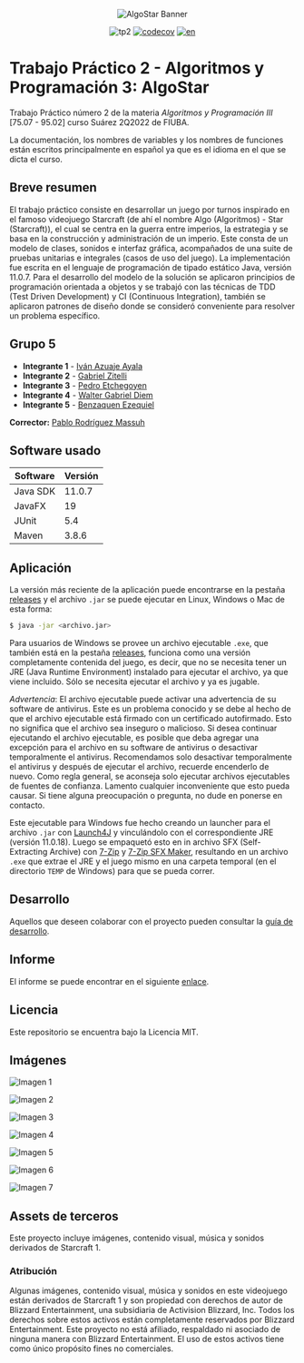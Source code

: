 <p align="center">
    <img src="./docs/img/AlgoStar_banner_space_bg.png" alt="AlgoStar Banner">
</p>

<div align="center">

![tp2](https://github.com/walgab/AlgoStar/actions/workflows/build.yml/badge.svg) [![codecov](https://codecov.io/gh/walgab/AlgoStar/branch/master/graph/badge.svg)](https://codecov.io/gh/walgab/AlgoStar) [![en](https://img.shields.io/badge/read_in-english_%F0%9F%87%AC%F0%9F%87%A7-darkblue?style=flat)](https://github.com/walgab/AlgoStar#readme)

</div>

# Trabajo Práctico 2 - Algoritmos y Programación 3: **AlgoStar**

Trabajo Práctico número 2 de la materia _Algoritmos y Programación III_ [75.07 - 95.02] curso Suárez 2Q2022 de FIUBA.

La documentación, los nombres de variables y los nombres de funciones están escritos principalmente en español ya que es el idioma en el que se dicta el curso.

## Breve resumen

El trabajo práctico consiste en desarrollar un juego por turnos inspirado en el famoso videojuego Starcraft (de ahí el nombre Algo (Algoritmos) - Star (Starcraft)), el cual se centra en la guerra entre imperios, la estrategia y se basa en la construcción y administración de un imperio. Este consta de un modelo de clases, sonidos e interfaz gráfica, acompañados de una suite de pruebas unitarias e integrales (casos de uso del juego). La implementación fue escrita en el lenguaje de programación de tipado estático Java, versión 11.0.7. Para el desarrollo del modelo de la solución se aplicaron principios de programación orientada a objetos y se trabajó con las técnicas de TDD (Test Driven Development) y CI (Continuous Integration), también se aplicaron patrones de diseño donde se consideró conveniente para resolver un problema específico.

## Grupo 5

* **Integrante 1** - [Iván Azuaje Ayala](https://github.com/iazuaje)
* **Integrante 2** - [Gabriel Zitelli](https://github.com/gabrielzitelli)
* **Integrante 3** - [Pedro Etchegoyen](https://github.com/PedroEtche)
* **Integrante 4** - [Walter Gabriel Diem](https://github.com/walgab)
* **Integrante 5** - [Benzaquen Ezequiel](https://github.com/ezebenza2000)

**Corrector:** [Pablo Rodríguez Massuh](https://github.com/xpitr256)

## Software usado

| Software | Versión |
| -------- | ------- |
| Java SDK | 11.0.7  |
| JavaFX   | 19      |
| JUnit    | 5.4     |
| Maven    | 3.8.6   |

## Aplicación

La versión más reciente de la aplicación puede encontrarse en la pestaña [releases](https://github.com/walgab/AlgoStar/releases/latest) y el archivo `.jar` se puede ejecutar en Linux, Windows o Mac de esta forma:

```bash
$ java -jar <archivo.jar>
```

Para usuarios de Windows se provee un archivo ejecutable `.exe`, que también está en la pestaña [releases](https://github.com/walgab/AlgoStar/releases/latest), funciona como una versión completamente contenida del juego, es decir, que no se necesita tener un JRE (Java Runtime Environment) instalado para ejecutar el archivo, ya que viene incluido. Sólo se necesita ejecutar el archivo y ya es jugable.

_Advertencia_: El archivo ejecutable puede activar una advertencia de su software de antivirus. Este es un problema conocido y se debe al hecho de que el archivo ejecutable está firmado con un certificado autofirmado. Esto no significa que el archivo sea inseguro o malicioso. Si desea continuar ejecutando el archivo ejecutable, es posible que deba agregar una excepción para el archivo en su software de antivirus o desactivar temporalmente el antivirus. Recomendamos solo desactivar temporalmente el antivirus y después de ejecutar el archivo, recuerde encenderlo de nuevo. Como regla general, se aconseja solo ejecutar archivos ejecutables de fuentes de confianza. Lamento cualquier inconveniente que esto pueda causar. Si tiene alguna preocupación o pregunta, no dude en ponerse en contacto.

Este ejecutable para Windows fue hecho creando un launcher para el archivo `.jar` con [Launch4J](https://launch4j.sourceforge.net/) y vinculándolo con el correspondiente JRE (versión 11.0.18). Luego se empaquetó esto en in archivo SFX (Self-Extracting Archive) con [7-Zip](https://www.7-zip.org/) y [7-Zip SFX Maker](https://sourceforge.net/projects/sfx-maker/), resultando en un archivo `.exe` que extrae el JRE y el juego mismo en una carpeta temporal (en el directorio `TEMP` de Windows) para que se pueda correr.

## Desarrollo

Aquellos que deseen colaborar con el proyecto pueden consultar la [guía de desarrollo](./docs/Desarrollo.md).

## Informe

El informe se puede encontrar en el siguiente [enlace](./docs/Informe_TP2_AlgoStar_Algoritmos_III_Suarez.pdf).

## Licencia

Este repositorio se encuentra bajo la Licencia MIT.

## Imágenes

![Imagen 1](./docs/img/img1.jpg)

![Imagen 2](./docs/img/img2.jpg)

![Imagen 3](./docs/img/img3.jpg)

![Imagen 4](./docs/img/img4.png)

![Imagen 5](./docs/img/img5.png)

![Imagen 6](./docs/img/img6.png)

![Imagen 7](./docs/img/img7.png)

## Assets de terceros

Este proyecto incluye imágenes, contenido visual, música y sonidos derivados de Starcraft 1.

### Atribución

Algunas imágenes, contenido visual, música y sonidos en este videojuego están derivados de Starcraft 1 y son propiedad con derechos de autor de Blizzard Entertainment, una subsidiaria de Activision Blizzard, Inc. Todos los derechos sobre estos activos están completamente reservados por Blizzard Entertainment. Este proyecto no está afiliado, respaldado ni asociado de ninguna manera con Blizzard Entertainment. El uso de estos activos tiene como único propósito fines no comerciales.
